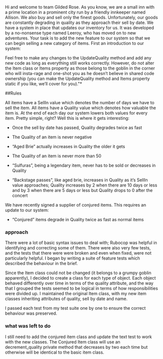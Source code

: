 Hi and welcome to team Gilded Rose. As you know, we are a small inn with a prime location in a prominent city run by a friendly innkeeper named Allison. We also buy and sell only the finest goods. Unfortunately, our goods are constantly degrading in quality as they approach their sell by date. We have a system in place that updates our inventory for us. It was developed by a no-nonsense type named Leeroy, who has moved on to new adventures. Your task is to add the new feature to our system so that we can begin selling a new category of items. First an introduction to our system:

Feel free to make any changes to the UpdateQuality method and add any new code as long as everything still works correctly. However, do not alter the Item class or Items property as those belong to the goblin in the corner who will insta-rage and one-shot you as he doesn’t believe in shared code ownership (you can make the UpdateQuality method and Items property static if you like, we’ll cover for you)."*

##Rules

All items have a SellIn value which denotes the number of days we have to sell the item. All items have a Quality value which denotes how valuable the item is. At the end of each day our system lowers both values for every item. Pretty simple, right? Well this is where it gets interesting:

* Once the sell by date has passed, Quality degrades twice as fast

* The Quality of an item is never negative

* “Aged Brie” actually increases in Quality the older it gets

* The Quality of an item is never more than 50

* “Sulfuras”, being a legendary item, never has to be sold or decreases in Quality

* “Backstage passes”, like aged brie, increases in Quality as it’s SellIn value approaches; Quality increases by 2 when there are 10 days or less and by 3 when there are 5 days or less but Quality drops to 0 after the concert

We have recently signed a supplier of conjured items. This requires an update to our system:

* “Conjured” items degrade in Quality twice as fast as normal items

### approach

There were a lot of basic syntax issues to deal with; Rubocop was helpful in identifying and correcting some of them. There were also very few tests, and the tests that there were were broken and even when fixed, were not particularly helpful. I began by writing a suite of feature tests which described the behaviour in the brief.

Since the Item class could not be changed (it belongs to a grumpy goblin apparently), I decided to create a class for each type of object. Each object behaved differently over time in terms of the quality attribute, and the way that I grouped the tests seemed to be logical in terms of how responsibilities were divided up. I maintained the original Item class, with my new item classes inheriting attributes of quality, sell by date and name.

I passed each test from my test suite one by one to ensure the correct behaviour was preserved.


### what was left to do

I still need to add the conjured item class and update the text test to work with the new classes. The Conjured Item class will use an decrement_quality private method that decreases by two each time but otherwise will be identical to the basic item class.
